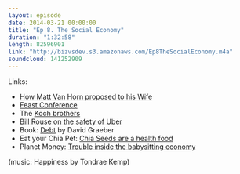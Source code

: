 ```yaml
---
layout: episode
date: 2014-03-21 00:00:00
title: "Ep 8. The Social Economy"
duration: "1:32:58"
length: 82596901
link: "http://bizvsdev.s3.amazonaws.com/Ep8TheSocialEconomy.m4a"
soundcloud: 141252909
---
```


Links:

- [How Matt Van Horn proposed to his Wife](http://mattvh.com/post/924532131/i-proposed-to-lauren-live-on-qik-via-foursquare) <!-- - Wealthy people who break rules hold themselves to a high standard elsewhere to excuse themselves -->
- [Feast Conference](http://feastongood.com/) <!-- - Lily Cole's Article: "Commitment to any particular ideology is dangerous" -->
- The [Koch brothers](http://en.wikipedia.org/wiki/Koch_family)
- [Bill Rouse on the safety of Uber](http://techcrunch.com/video/yellow-cab-las-bill-rouse-keen-on/518157217/)
- Book: [Debt](https://www.goodreads.com/book/show/6617037-debt) by David Graeber
- Eat your Chia Pet: [Chia Seeds are a health food](http://www.nuts.com/cookingbaking/chia-seeds/premium.html)
- Planet Money: [Trouble inside the babysitting economy](http://www.npr.org/blogs/money/2014/03/19/291485828/episode-525-trouble-inside-a-babysitting-economy)

(music: Happiness by Tondrae Kemp)
